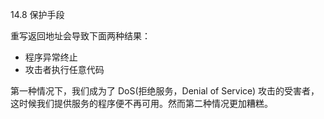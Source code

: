 14.8 保护手段

重写返回地址会导致下面两种结果：

* 程序异常终止
* 攻击者执行任意代码

第一种情况下，我们成为了 DoS\(拒绝服务，Denial of Service\) 攻击的受害者，这时候我们提供服务的程序便不再可用。然而第二种情况更加糟糕。

